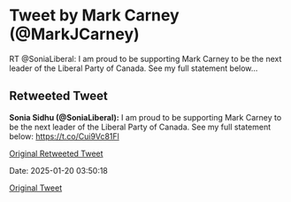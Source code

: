 # Tweet by Mark Carney (@MarkJCarney)

RT @SoniaLiberal: I am proud to be supporting Mark Carney to be the next leader of the Liberal Party of Canada. See my full statement below…

## Retweeted Tweet

**Sonia Sidhu (@SoniaLiberal):** I am proud to be supporting Mark Carney to be the next leader of the Liberal Party of Canada. See my full statement below: https://t.co/Cui9Vc81Fl

[Original Retweeted Tweet](https://x.com/SoniaLiberal/status/1881045345121296551)

Date: 2025-01-20 03:50:18

[Original Tweet](https://x.com/MarkJCarney/status/1881187469238190487)
